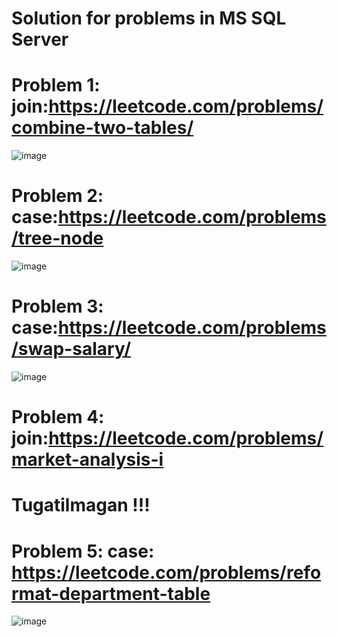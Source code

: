 # Solution for problems in MS SQL Server

# Problem 1:   join:https://leetcode.com/problems/combine-two-tables/

![image](https://github.com/bahriddin-abdusalomov/repetition/assets/123171397/5c7199f9-cbac-4f16-b8f7-7638c8e3f7a0)

# Problem 2: case:https://leetcode.com/problems/tree-node

![image](https://github.com/bahriddin-abdusalomov/repetition/assets/123171397/c37577d6-f49c-4d1c-a0d9-5f854495e765)

# Problem 3: case:https://leetcode.com/problems/swap-salary/

![image](https://github.com/bahriddin-abdusalomov/repetition/assets/123171397/9c5b95d4-6cd3-4baa-ab46-cf33b03b8084)

# Problem 4: join:https://leetcode.com/problems/market-analysis-i

# Tugatilmagan !!!

# Problem 5: case: https://leetcode.com/problems/reformat-department-table

![image](https://github.com/bahriddin-abdusalomov/repetition/assets/123171397/f0aaf88c-8ef3-4eca-aec7-cd4b3c396e37)




